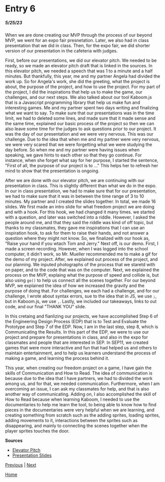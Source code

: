 # Entry 6
##### 5/25/23

When we are done creating our MVP through the process of our beyond MVP, we went for an expo fair presnetation. Later, we also had in class presentation that we did in class. Then, for the expo fair, we did shorter version of our presentation in the cafeteria with judges.

First, before our presentations, we did our elevator pitch. We needed to be ready, so we made an elevator pitch draft that is linked in the sources. In this elevator pitch, we needed a speech that was 1 to a minute and a half minutes. But thankfully, this year, me and my partner Angela had divided the work up. So for Angela's work, she did the greeting, what the project is about, the purpose of the project, and how to use the project. For my part of the project, I did the inspirations that help us to make the game, our challenges, and our next steps. We also talked about our tool Kaboom.js that is a Javascript programming library that help us make fun and interesting games. Me and my partner spent two days writing and finalizing what we want to say. To make sure that our presentations was in the time limit, we had to deleted some lines, and made sure that it made sense and the same time, explained our basic process of the project so then we can also leave some time for the judges to ask questions prior to our project. It was the day of our presentation and we were very nervous. This was our challenge. Due to the idea that when me and my partner were very nervous, we were very scared that we were forgetting what we were studying the day before. So when me and my partner were having issues when speaking, we gave hints to each other so that they go continue. For instance, when she forget what say for her purpose, I started the sentence, "First of all, the purpose of our project is to ..." This helps her to refresh her mind to show that the presentation is ongoing.

After we are done with our elevator pitch, we are continuing with our presentation in class. This is slightly different than what we do in the expo. In our in class presentation, we had to make sure that for our presentation, we had to make sure that it was in between the time range of 3 to 10 minutes. My partner and I created the slides together. In total, we made 16 slides. We first made an intro slide for what freedom project we are doing and with a hook. For this hook, we had changed it many times. we started with a question, and later was switched into a riddle. However, I asked the people around me, and that they said the riddle was kind of off topic, but thanks to my classmates, they gave me inspirations that I can use an inspiration hook, to ask for them to raise their hands, and not answer a question where they might not know. So, we finalized with our hook as, "Raise your hand if you wtach Tom and Jerry." Next off, is our demo. First, I made a screen recording. However, when I was logged into the school computer, it didn't work, so Mr. Mueller recommended me to make a gif for the demo of my project. After, we explained out process of the project, and our planning. We inputed photographs of the process that we staretd with on paper, and to the code that was on the computer. Next, we explained the process on the MVP, explaing what the purpose of speed and collide is, but also using `go()` to help us connect all the scenes together. For our beyond MVP, we explained the idea of how we increased the gravity and the purpose of doing that. For challenges, we each had a challenge, and for our challenge, I wrote about syntax errors, sue to the idea that in JS, we use `;`, but in Kaboom.js, we use `,`. Lastly, we included our takeaways, links to out code, and our final "THANK YOU" slide.

In this cretaing and fianlizing our projects, we have accomplished Step 6 of the Engineering Design Process (EDP) that is to Test and Evaluate the Prototype and Step 7 of the EDP. Now, I am in the last step, step 8, which is Communicating the Results. In this part of the EDP, we were to use our project and prepare for presentations in class, and also in the expo for classmates and people that are interested in SEP. In SEP11, we created games that were more interactive and fun that had helped us and others to maintain entertainment, and to help us learners understand the process of making a game, and learning the process behind it.

This year, when creating our freedom project on a game, I have gain the skills of Communication and How to Read. The idea of communication is because due to the idea that I have partners, we had to divided the work among us, and for that, we needed communication. Furthermore, when I am overcoming an issue, I can ask my classmates for help, and that is also another way of communicating. Adding on, I also accomplished the skill of How to Read because when learning Kaboom, I needed to use the documentaries to help me learn the tool, to being able to know how to find pieces in the documentaries were very helpful when we are learning, and creating something from scratch such as the adding sprites, loading sprites, adding movements to it, interactions between the sprites such as disappearing, and mainly to connecting the scenes together when the player sprites touches the door.

<b>Sources</b>
 * [Elevator Pitch](https://docs.google.com/document/d/1Av_3QtitFaNmTvhZESK_6Z5QMStbWkFl4L78J-CTJg8/edit?usp=sharing)
 * [Presentation Slides](https://docs.google.com/presentation/d/1qWAJZ0HSZEKE1pYdl3ibgjXLEhHsqzs6QJ_AO9F9LzM/edit?usp=sharing)

[Previous](entry05.md) | [Next](entry07.md)

[Home](../README.md)
